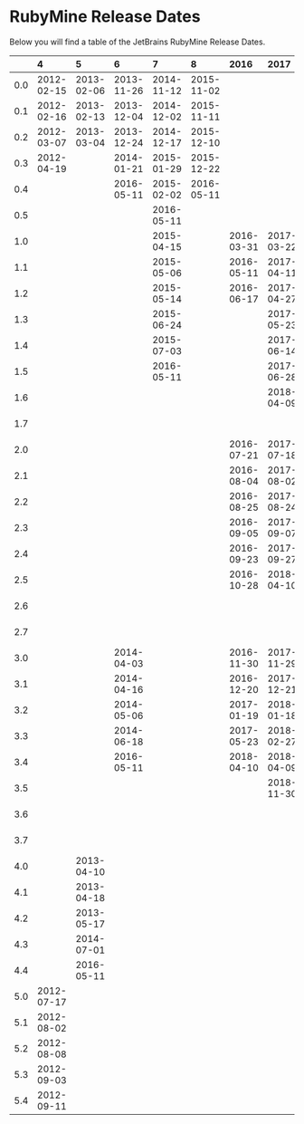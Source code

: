 # RubyMine Release Dates
Below you will find a table of the JetBrains RubyMine Release Dates.

|     | 4          | 5          | 6          | 7          | 8          | 2016       | 2017       | 2018       | 2019       | 2020       | 2021       | 2022       | 2023       | 2024       |
|----:|:-----------|:-----------|:-----------|:-----------|:-----------|:-----------|:-----------|:-----------|:-----------|:-----------|:-----------|:-----------|:-----------|:-----------|
| 0.0 | 2012-02-15 | 2013-02-06 | 2013-11-26 | 2014-11-12 | 2015-11-02 |            |            |            |            |            |            |            |            |            |
| 0.1 | 2012-02-16 | 2013-02-13 | 2013-12-04 | 2014-12-02 | 2015-11-11 |            |            |            |            |            |            |            |            |            |
| 0.2 | 2012-03-07 | 2013-03-04 | 2013-12-24 | 2014-12-17 | 2015-12-10 |            |            |            |            |            |            |            |            |            |
| 0.3 | 2012-04-19 |            | 2014-01-21 | 2015-01-29 | 2015-12-22 |            |            |            |            |            |            |            |            |            |
| 0.4 |            |            | 2016-05-11 | 2015-02-02 | 2016-05-11 |            |            |            |            |            |            |            |            |            |
| 0.5 |            |            |            | 2016-05-11 |            |            |            |            |            |            |            |            |            |            |
| 1.0 |            |            |            | 2015-04-15 |            | 2016-03-31 | 2017-03-22 | 2018-04-04 | 2019-04-04 | 2020-04-14 | 2021-04-07 | 2022-04-12 | 2023-03-29 | 2024-04-04 |
| 1.1 |            |            |            | 2015-05-06 |            | 2016-05-11 | 2017-04-11 | 2018-04-12 | 2019-04-24 | 2020-04-30 | 2021-04-30 | 2022-05-16 | 2023-04-27 | 2024-04-25 |
| 1.2 |            |            |            | 2015-05-14 |            | 2016-06-17 | 2017-04-27 | 2018-05-04 | 2019-05-22 | 2020-06-03 | 2021-06-02 | 2022-06-03 | 2023-05-19 | 2024-05-23 |
| 1.3 |            |            |            | 2015-06-24 |            |            | 2017-05-23 | 2018-05-18 | 2019-07-16 | 2020-07-10 | 2021-07-05 | 2022-06-23 | 2023-06-22 | 2024-06-10 |
| 1.4 |            |            |            | 2015-07-03 |            |            | 2017-06-14 | 2018-06-29 | 2019-08-02 | 2020-07-22 |            | 2022-07-20 | 2023-07-13 | 2024-06-21 |
| 1.5 |            |            |            | 2016-05-11 |            |            | 2017-06-28 | 2018-08-01 | 2020-04-27 |            |            |            | 2023-07-25 | 2024-08-06 |
| 1.6 |            |            |            |            |            |            | 2018-04-09 | 2018-11-30 |            |            |            |            | 2024-02-19 | 2024-08-09 |
| 1.7 |            |            |            |            |            |            |            |            |            |            |            |            | 2024-06-10 |            |
| 2.0 |            |            |            |            |            | 2016-07-21 | 2017-07-18 | 2018-07-26 | 2019-07-29 | 2020-07-29 | 2021-07-27 | 2022-07-26 | 2023-07-26 | 2024-08-12 |
| 2.1 |            |            |            |            |            | 2016-08-04 | 2017-08-02 | 2018-08-10 | 2019-08-21 | 2020-08-27 | 2021-08-26 | 2022-08-19 | 2023-08-25 |            |
| 2.2 |            |            |            |            |            | 2016-08-25 | 2017-08-24 | 2018-08-29 | 2019-09-09 | 2020-09-16 | 2021-09-17 | 2022-09-19 | 2023-09-14 |            |
| 2.3 |            |            |            |            |            | 2016-09-05 | 2017-09-07 | 2018-09-25 | 2019-09-25 | 2020-10-09 | 2021-10-15 | 2022-10-07 | 2023-10-09 |            |
| 2.4 |            |            |            |            |            | 2016-09-23 | 2017-09-27 | 2018-10-17 | 2019-10-29 | 2020-11-26 | 2021-12-23 | 2022-11-23 | 2023-10-27 |            |
| 2.5 |            |            |            |            |            | 2016-10-28 | 2018-04-10 | 2018-11-19 |            |            |            | 2023-03-17 | 2023-11-09 |            |
| 2.6 |            |            |            |            |            |            |            | 2018-12-06 |            |            |            |            | 2024-02-19 |            |
| 2.7 |            |            |            |            |            |            |            |            |            |            |            |            | 2024-06-10 |            |
| 3.0 |            |            | 2014-04-03 |            |            | 2016-11-30 | 2017-11-29 | 2018-11-22 | 2019-11-28 | 2020-12-01 | 2021-11-30 | 2022-11-30 | 2023-12-06 |            |
| 3.1 |            |            | 2014-04-16 |            |            | 2016-12-20 | 2017-12-21 | 2018-12-12 | 2019-12-19 | 2020-12-30 | 2021-12-29 | 2022-12-27 | 2023-12-12 |            |
| 3.2 |            |            | 2014-05-06 |            |            | 2017-01-19 | 2018-01-18 | 2018-12-26 | 2020-01-23 | 2021-01-28 | 2022-01-28 | 2023-01-30 | 2023-12-20 |            |
| 3.3 |            |            | 2014-06-18 |            |            | 2017-05-23 | 2018-02-27 | 2019-01-17 | 2020-02-13 | 2021-03-18 | 2022-03-17 | 2023-03-10 | 2024-01-30 |            |
| 3.4 |            |            | 2016-05-11 |            |            | 2018-04-10 | 2018-04-09 | 2019-02-12 | 2020-03-20 | 2021-04-29 |            |            | 2024-02-14 |            |
| 3.5 |            |            |            |            |            |            | 2018-11-30 | 2019-02-27 | 2020-05-08 |            |            |            | 2024-03-11 |            |
| 3.6 |            |            |            |            |            |            |            |            |            |            |            |            | 2024-03-25 |            |
| 3.7 |            |            |            |            |            |            |            |            |            |            |            |            | 2024-06-10 |            |
| 4.0 |            | 2013-04-10 |            |            |            |            |            |            |            |            |            |            |            |            |
| 4.1 |            | 2013-04-18 |            |            |            |            |            |            |            |            |            |            |            |            |
| 4.2 |            | 2013-05-17 |            |            |            |            |            |            |            |            |            |            |            |            |
| 4.3 |            | 2014-07-01 |            |            |            |            |            |            |            |            |            |            |            |            |
| 4.4 |            | 2016-05-11 |            |            |            |            |            |            |            |            |            |            |            |            |
| 5.0 | 2012-07-17 |            |            |            |            |            |            |            |            |            |            |            |            |            |
| 5.1 | 2012-08-02 |            |            |            |            |            |            |            |            |            |            |            |            |            |
| 5.2 | 2012-08-08 |            |            |            |            |            |            |            |            |            |            |            |            |            |
| 5.3 | 2012-09-03 |            |            |            |            |            |            |            |            |            |            |            |            |            |
| 5.4 | 2012-09-11 |            |            |            |            |            |            |            |            |            |            |            |            |            |
